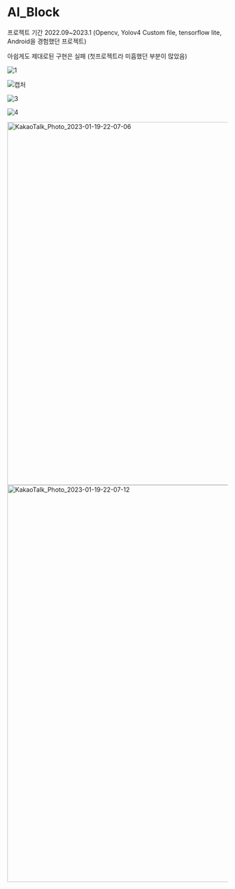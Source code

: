 # AI_Block

프로젝트 기간 2022.09~2023.1 
(Opencv, Yolov4 Custom file, tensorflow lite, Android을 경험했던 프로젝트)

아쉽게도 제대로된 구현은 실패 (첫프로젝트라 미흡했던 부분이 많았음)

![1](https://user-images.githubusercontent.com/92626903/213448450-a792fca7-b465-41f6-8714-34dbc8125b42.PNG)

![캡처](https://user-images.githubusercontent.com/92626903/213448478-13cb86c6-4686-4aa4-86f6-431bb929f671.PNG)

![3](https://user-images.githubusercontent.com/92626903/213448503-afcf1dd1-c28a-4e71-bb7e-53f79849d416.PNG)

![4](https://user-images.githubusercontent.com/92626903/213448537-9345d320-3967-4a9d-895b-a25d8391ca38.PNG)

<img width="829" alt="KakaoTalk_Photo_2023-01-19-22-07-06" src="https://user-images.githubusercontent.com/92626903/213451125-ae24ec0c-2da7-483e-aa9d-438b535d5756.png">

<img width="907" alt="KakaoTalk_Photo_2023-01-19-22-07-12" src="https://user-images.githubusercontent.com/92626903/213451248-a0de597c-2d00-4d42-8cf1-9bc9c10c3c28.png">
